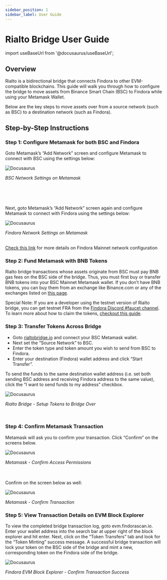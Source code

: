 ```yaml
---
sidebar_position: 1
sidebar_label: User Guide
---
```


# Rialto Bridge User Guide

import useBaseUrl from '@docusaurus/useBaseUrl';

## Overview

Rialto is a bidirectional bridge that connects Findora to other EVM-compatible blockchains. This guide will walk you through how to configure the bridge to move assets from Binance Smart Chain (BSC) to Findora while using your Metamask Wallet.

Below are the key steps to move assets over from a source network (such as BSC) to a destination network (such as Findora).

## Step-by-Step Instructions

### Step 1: Configure Metamask for both BSC and Findora

Goto Metamask’s “Add Network” screen and configure Metamask to connect with BSC using the settings below:

![Docusaurus](/img/guides/rialto-guide/metamask-1.png)

<!-- # <img src={useBaseUrl("/img/guides/rialto-guide/metamask-1.png")} width="80%" height="40%"/>  -->

<em>BSC Network Settings on Metamask</em>

<br/><br/><br/>

Next, goto Metamask’s “Add Network” screen again and configure Metamask to connect with Findora using the settings below:

![Docusaurus](/img/guides/rialto-guide/metamask-2.png)

<!-- # <img src={useBaseUrl("/img/guides/rialto-guide/metamask-2.png")} width="80%" height="40%"/> -->

<em>Findora Network Settings on Metamask</em>
<br/><br/>

[Check this link](/docs/networks/Mainnet) for more details on Findora Mainnet network configuration

### Step 2: Fund Metamask with BNB Tokens

Rialto bridge transactions whose assets originate from BSC must pay BNB gas fees on the BSC side of the bridge. Thus, you must first buy or transfer BNB tokens into your BSC Mainnet Metamask wallet. If you don’t have BNB tokens, you can buy them from an exchange like Binance.com or any of the exchanges listed on [this page](https://coinmarketcap.com/currencies/bnb/markets/).

Special Note: If you are a developer using the testnet version of Rialto bridge, you can get testnet FRA from the [Findora Discord #faucet channel](https://discord.gg/NXhZr6H2qt). To learn more about how to claim the tokens, [checkout this guide](/docs/guides/get_fra/faucet).

### Step 3: Transfer Tokens Across Bridge

- Goto [rialtobridge.io](https://rialtobridge.io) and connect your BSC Metamask wallet.
- Next set the “Source Network” to BSC.
- Enter the token type and token amount you wish to send from BSC to Findora.
- Enter your destination (Findora) wallet address and click “Start Transfer”.

To send the funds to the same destination wallet address (i.e. set both sending BSC address and receiving Findora address to the same value), click the “I want to send funds to my address” checkbox.

![Docusaurus](/img/guides/rialto-guide/rialto-1.png)

<!-- # <img src={useBaseUrl("/img/guides/rialto-guide/rialto-1.png")} width="80%" height="40%"/> -->

<em>Rialto Bridge - Setup Tokens to Bridge Over</em>

<br/>

### Step 4: Confirm Metamask Transaction

Metamask will ask you to confirm your transaction. Click “Confirm” on the screens below.

![Docusaurus](/img/guides/rialto-guide/metamask-3.png)

<!-- # <img src={useBaseUrl("/img/guides/rialto-guide/metamask-3.png")} width="80%" height="40%"/> -->

<em>Metamask - Confirm Access Permissions</em>

<br/><br/>
Confirm on the screen below as well:

![Docusaurus](/img/guides/rialto-guide/metamask-4.png)

<!-- # <img src={useBaseUrl("/img/guides/rialto-guide/metamask-4.png")} width="80%" height="40%"/> -->

<em>Metamask - Confirm Transaction</em>

### Step 5: View Transaction Details on EVM Block Explorer

To view the completed bridge transaction log, goto evm.findorascan.io. Enter your wallet address into the search bar at upper right of the block explorer and hit enter. Next, click on the “Token Transfers” tab and look for the “Token Minting” success message. A successful bridge transaction will lock your token on the BSC side of the bridge and mint a new, corresponding token on the Findora side of the bridge.

![Docusaurus](/img/guides/rialto-guide/block-explorer-1.png)

<!-- # <img src={useBaseUrl("/img/guides/rialto-guide/block-explorer-1.png")} width="80%" height="40%"/> -->

<em>Findora EVM Block Explorer - Confirm Transaction Success</em>
